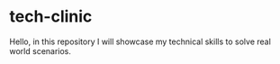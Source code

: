 # tech-clinic
Hello, in this repository I will showcase my technical skills to solve real world scenarios.
